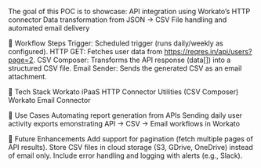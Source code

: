 The goal of this POC is to showcase:
API integration using Workato’s HTTP connector
Data transformation from JSON → CSV
File handling and automated email delivery

🔹 Workflow Steps
Trigger: Scheduled trigger (runs daily/weekly as configured).
HTTP GET: Fetches user data from https://reqres.in/api/users?page=2.
CSV Composer: Transforms the API response (data[]) into a structured CSV file.
Email Sender: Sends the generated CSV as an email attachment.

🔹 Tech Stack
Workato iPaaS
HTTP Connector
Utilities (CSV Composer)
Workato Email Connector

🔹 Use Cases
Automating report generation from APIs
Sending daily user activity exports
emonstrating API → CSV → Email workflows in Workato

🔹 Future Enhancements
Add support for pagination (fetch multiple pages of API results).
Store CSV files in cloud storage (S3, GDrive, OneDrive) instead of email only.
Include error handling and logging with alerts (e.g., Slack).
